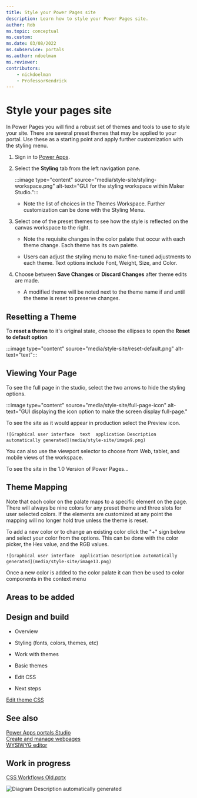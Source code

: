 ```yaml
---
title: Style your Power Pages site
description: Learn how to style your Power Pages site.
author: Rob
ms.topic: conceptual
ms.custom: 
ms.date: 03/08/2022
ms.subservice: portals
ms.author: ndoelman 
ms.reviewer: 
contributors:
    - nickdoelman
    - ProfessorKendrick
---
```


# Style your pages site

In Power Pages you will find a robust set of themes and tools to use to style your site. There are several preset themes that may be applied to your portal.  Use these as a starting point and apply further customization with the styling menu.

1. Sign in to [Power Apps](https://make.powerapps.com/).

1. Select the **Styling** tab from the left navigation pane.

    :::image type="content" source="media/style-site/styling-workspace.png" alt-text="GUI for the styling workspace within Maker Studio.":::

    - Note the list of choices in the Themes Workspace. Further customization can be done with the Styling Menu.

1. Select one of the preset themes to see how the style is reflected on the canvas workspace to the right.

    - Note the requisite changes in the color palate that occur with each theme change. Each theme has its own palette.

    - Users can adjust the styling menu to make fine-tuned adjustments to each theme. Text options include Font, Weight, Size, and Color.

1. Choose between **Save Changes** or **Discard Changes** after theme edits are made.

    - A modified theme will be noted next to the theme name if and until the theme is reset to preserve changes.

## Resetting a Theme

To **reset a theme** to it's original state, choose the ellipses to open the **Reset to default option**

:::image type="content" source="media/style-site/reset-default.png" alt-text="text":::

## Viewing Your Page

To see the full page in the studio, select the two arrows to hide the styling options.

:::image type="content" source="media/style-site/full-page-icon" alt-text="GUI displaying the icon option to make the screen display full-page."

To see the site as it would appear in production select the Preview icon.

    ![Graphical user interface  text  application Description automatically generated](media/style-site/image9.png)

You can also use the viewport selector to choose from Web, tablet, and mobile views of the workspace.  

To see the site in the 1.0 Version of Power Pages...

## Theme Mapping

Note that each color on the palate maps to a specific element on the page.  There will always be nine colors for any preset theme and three slots for user selected colors.  If the elements are customized at any point the mapping will no longer hold true unless the theme is reset.

To add a new color or to change an existing color click the "+" sign below and select your color from the options.  This can be done with the color picker, the Hex value, and the RGB values.

    ![Graphical user interface  application Description automatically generated](media/style-site/image13.png)

Once a new color is added to the color palate it can then be used to color components in the context menu

## Areas to be added

## Design and build

- Overview

- Styling (fonts, colors, themes, etc)

- Work with themes

- Basic themes

- Edit CSS

- Next steps

[Edit theme CSS](https://github.com/MicrosoftDocs/powerapps-docs/blob/main/powerapps-docs/maker/portals/edit-css.md)

## See also

[Power Apps portals Studio](https://github.com/MicrosoftDocs/powerapps-docs/blob/main/powerapps-docs/maker/portals/portal-designer-anatomy.md)  
[Create and manage webpages](https://github.com/MicrosoftDocs/powerapps-docs/blob/main/powerapps-docs/maker/portals/create-manage-webpages.md)  
[WYSIWYG editor](https://github.com/MicrosoftDocs/powerapps-docs/blob/main/powerapps-docs/maker/portals/compose-page.md)

## Work in progress

[CSS Workflows Old.pptx](https://microsoft-my.sharepoint.com/:p:/p/robmoyer/ERC0givKHZpMnXTzajEyHwMBTwq8DuMFyQv9iECYaLQvwA?e=rhI7TT)

![Diagram Description automatically generated](media/image15.png)




